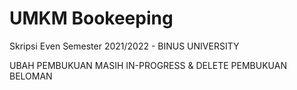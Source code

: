 # UMKM Bookeeping
Skripsi Even Semester 2021/2022 - BINUS UNIVERSITY

UBAH PEMBUKUAN MASIH IN-PROGRESS & DELETE PEMBUKUAN BELOMAN